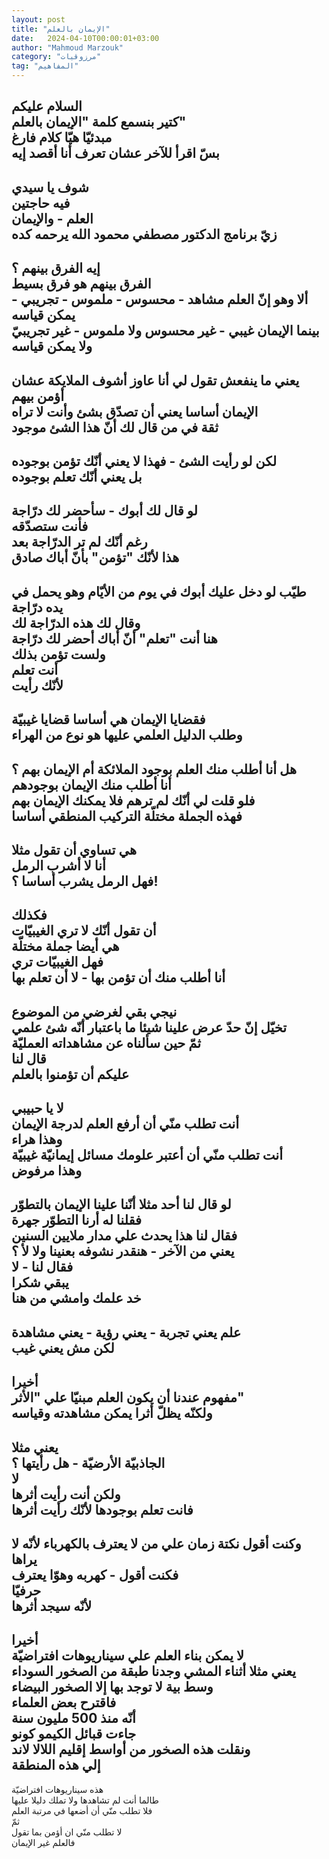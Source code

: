 ```yaml
---
layout: post
title: "الإيمان بالعلم"
date:   2024-04-10T00:00:01+03:00
author: "Mahmoud Marzouk"
category: "مرزوقيات"
tag: "المفاهيم"
---
```



السلام عليكم  
كتير بنسمع كلمة "الإيمان بالعلم"  
مبدئيّا هيّا كلام فارغ  
بسّ اقرأ للآخر عشان تعرف أنا أقصد إيه  
-  
شوف يا سيدي  
فيه حاجتين  
العلم - والإيمان  
زيّ برنامج الدكتور مصطفي محمود الله يرحمه كده  
-  
إيه الفرق بينهم ؟  
الفرق بينهم هو فرق بسيط  
ألا وهو إنّ العلم مشاهد - محسوس - ملموس - تجريبي - يمكن
قياسه  
بينما الإيمان غيبي - غير محسوس ولا ملموس - غير تجريبيّ
ولا يمكن قياسه  
-  
يعني ما ينفعش تقول لي أنا عاوز أشوف الملايكة عشان أؤمن
بيهم  
الإيمان أساسا يعني أن تصدّق بشئ وأنت لا تراه  
ثقة في من قال لك أنّ هذا الشئ موجود  
-  
لكن لو رأيت الشئ - فهذا لا يعني أنّك تؤمن بوجوده  
بل يعني أنّك تعلم بوجوده  
-  
لو قال لك أبوك - سأحضر لك درّاجة  
فأنت ستصدّقه  
رغم أنّك لم تر الدرّاجة بعد  
هذا لأنّك "تؤمن" بأنّ أباك صادق  
-  
طيّب لو دخل عليك أبوك في يوم من الأيّام وهو يحمل في يده
درّاجة  
وقال لك هذه الدرّاجة لك  
هنا أنت "تعلم" أنّ أباك أحضر لك درّاجة  
ولست تؤمن بذلك  
أنت تعلم  
لأنّك رأيت  
-  
فقضايا الإيمان هي أساسا قضايا غيبيّة  
وطلب الدليل العلمي عليها هو نوع من الهراء  
-  
هل أنا أطلب منك العلم بوجود الملائكة أم الإيمان بهم
؟  
أنا أطلب منك الإيمان بوجودهم  
فلو قلت لي أنّك لم ترهم فلا يمكنك الإيمان بهم  
فهذه الجملة مختلّة التركيب المنطقي أساسا  
-  
هي تساوي أن تقول مثلا  
أنا لا أشرب الرمل  
فهل الرمل يشرب أساسا ؟!  
-  
فكذلك  
أن تقول أنّك لا تري الغيبيّات  
هي أيضا جملة مختلّة  
فهل الغيبيّات تري  
أنا أطلب منك أن تؤمن بها - لا أن تعلم بها  
-  
نيجي بقي لغرضي من الموضوع  
تخيّل إنّ حدّ عرض علينا شيئا ما باعتبار أنّه شئ
علمي  
ثمّ حين سألناه عن مشاهداته العمليّة  
قال لنا  
عليكم أن تؤمنوا بالعلم  
-  
لا يا حبيبي  
أنت تطلب منّي أن أرفع العلم لدرجة الإيمان  
وهذا هراء  
أنت تطلب منّي أن أعتبر علومك مسائل إيمانيّة غيبيّة  
وهذا مرفوض  
-  
لو قال لنا أحد مثلا أنّنا علينا الإيمان بالتطوّر  
فقلنا له أرنا التطوّر جهرة  
فقال لنا هذا يحدث علي مدار ملايين السنين  
يعني من الآخر - هنقدر نشوفه بعنينا ولا لأ ؟  
فقال لنا - لا  
يبقي شكرا  
خد علمك وامشي من هنا  
-  
علم يعني تجربة - يعني رؤية - يعني مشاهدة  
لكن مش يعني غيب  
-  
أخيرا  
مفهوم عندنا أن يكون العلم مبنيّا علي "الأثر"  
ولكنّه يظلّ أثرا يمكن مشاهدته وقياسه  
-  
يعني مثلا  
الجاذبيّة الأرضيّة - هل رأيتها ؟  
لا  
ولكن أنت رأيت أثرها  
فانت تعلم بوجودها لأنّك رأيت أثرها  
-  
وكنت أقول نكتة زمان علي من لا يعترف بالكهرباء لأنّه لا
يراها  
فكنت أقول - كهربه وهوّا يعترف  
حرفيّا  
لأنّه سيجد أثرها  
-  
أخيرا  
لا يمكن بناء العلم علي سيناريوهات افتراضيّة  
يعني مثلا أثناء المشي وجدنا طبقة من الصخور
السوداء  
وسط بية لا توجد بها إلا الصخور البيضاء  
فاقترح بعض العلماء  
أنّه منذ 500 مليون سنة  
جاءت قبائل الكيمو كونو  
ونقلت هذه الصخور من أواسط إقليم اللالا لاند  
إلي هذه المنطقة  
-  
هذه سيناريوهات افتراضيّة  
طالما أنت لم تشاهدها ولا تملك دليلا عليها  
فلا تطلب منّي أن أضعها في مرتبة العلم  
ثمّ  
لا تطلب منّي ان أؤمن بما تقول  
فالعلم غير الإيمان
